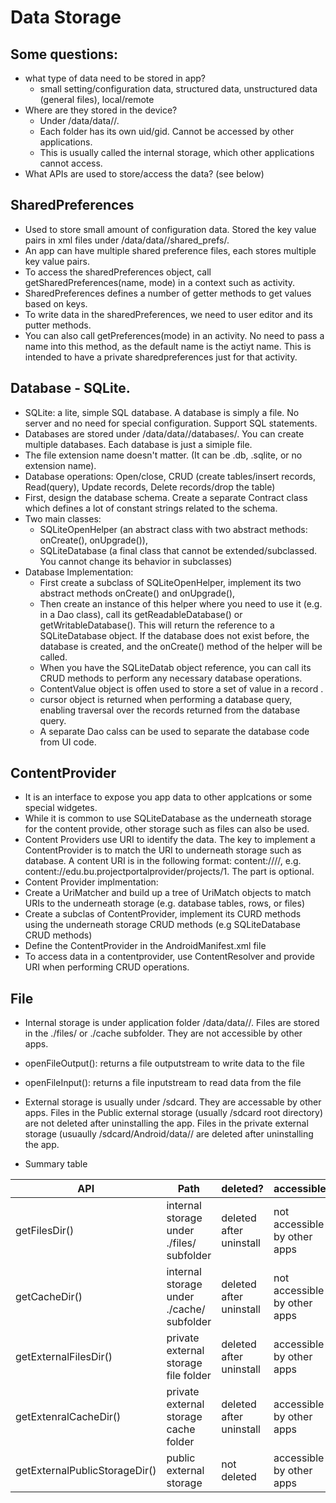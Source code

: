 # Data Storage
## Some questions:
* what type of data need to be stored in app?
  * small setting/configuration data, structured data, unstructured data (general files), local/remote
* Where are they stored in the device?
  * Under /data/data/<appname>/. 
  * Each folder has its own uid/gid. Cannot be accessed by other applications. 
  * This is usually called the internal storage, which other applications cannot access.
* What APIs are used to store/access the data? (see below)
## SharedPreferences
* Used to store small amount of configuration data. Stored the key value pairs in xml files under /data/data/<appname>/shared_prefs/.
* An app can have multiple shared preference files, each stores multiple key value pairs.
* To access the sharedPreferences object, call getSharedPreferences(name, mode) in a context such as activity.  
* SharedPreferences defines a number of getter methods to get values based on keys. 
* To write data in the sharedPreferences, we need to user editor and its putter methods. 
* You can also call getPreferences(mode) in an activity. No need to pass a name into this method, as the default name is the actiyt name. This is intended to have a private sharedpreferences just for that activity.
## Database - SQLite.
* SQLite: a lite, simple SQL database. A database is simply a file. No server and no need for special configuration. Support SQL statements.
* Databases are stored under /data/data/<appname>/databases/. You can create multiple databases. Each database is just a simiple file.
* The file extension name doesn't matter. (It can be .db, .sqlite, or no extension name).
* Database operations: Open/close, CRUD (create tables/insert records, Read(query), Update records, Delete records/drop the table)
* First, design the database schema. Create a separate Contract class which defines a lot of constant strings related to the schema.
* Two main classes: 
  * SQLiteOpenHelper (an abstract class with two abstract methods: onCreate(), onUpgrade()),
  * SQLiteDatabase (a final class that cannot be extended/subclassed. You cannot change its behavior in subclasses)
* Database Implementation:
  * First create a subclass of SQLiteOpenHelper, implement its two abstract methods onCreate() and onUpgrade(), 
  * Then create an instance of this helper where you need to use it (e.g. in a Dao class), call its getReadableDatabase() or getWritableDatabase(). This will return the reference to a SQLiteDatabase object. If the database does not exist before, the database is created, and the onCreate() method of the helper will be called.
  * When you have the SQLiteDatab object reference, you can call its CRUD methods to perform any necessary database operations.
  * ContentValue object is offen used to store a set of value in a record . 
  * cursor object is returned when performing a database query, enabling traversal over the records returned from the database query. 
  * A separate Dao calss can be used to separate the database code from UI code. 
 ## ContentProvider
 * It is an interface to expose you app data to other applcations or some special widgetes.
 * While it is common to use SQLiteDatabase as the underneath storage for the content provide, other storage such as files can also be used. 
 * Content Providers use URI to identify the data. The key to implement a ContentProvider is to match the URI to underneath storage such as database. A content URI is in the following format: content://<authority name>/<path>/<id>, e.g. content://edu.bu.projectportalprovider/projects/1. The <id> part is optional.
 * Content Provider implmentation:
  * Create a UriMatcher and build up a tree of UriMatch objects to match URIs to the underneath storage (e.g. database tables, rows, or files)
  * Create a subclas of ContentProvider, implement its CURD methods using the underneath storage CRUD methods (e.g SQLiteDatabase CRUD methods)
 * Define the ContentProvider in the AndroidManifest.xml file
 * To access data in a contentprovider, use ContentResolver and provide URI when performing CRUD operations. 
## File
 * Internal storage is under application folder /data/data/<appname>/. Files are stored in the ./files/ or ./cache subfolder. They are not accessible by other apps.
  * openFileOutput(): returns a file outputstream to write data to the file
  * openFileInput():  returns a file inputstream to read data from the file
 * External storage is usually under /sdcard. They are accessable by other apps. Files in the Public external storage (usually /sdcard root directory) are not deleted after uninstalling the app. Files in the private external storage (usuaully /sdcard/Android/data/<appname>/ are deleted after uninstalling the app. 

* Summary table

|API|Path|deleted?|accessible|
|---|---|---|---|
| getFilesDir()|internal storage under ./files/ subfolder |deleted after uninstall | not accessible by other apps
| getCacheDir()|internal storage under ./cache/ subfolder | deleted after uninstall| not accessible by other apps
| getExternalFilesDir()| private external storage file folder | deleted after uninstall| accessible by other apps
| getExtenralCacheDir()| private external storage cache folder | deleted after uninstall| accessible by other apps
| getExternalPublicStorageDir()| public external storage | not deleted|  accessible by other apps
 
  
  








